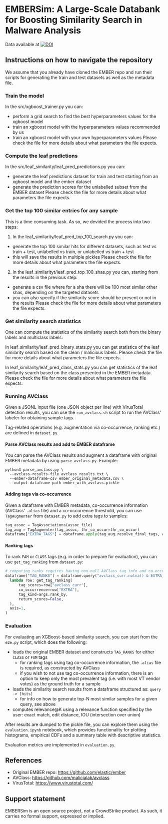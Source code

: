 # EMBERSim: A Large-Scale Databank for Boosting Similarity Search in Malware Analysis

Data available at [![DOI](https://zenodo.org/badge/DOI/10.5281/zenodo.8014709.svg)](https://doi.org/10.5281/zenodo.8014709)

## Instructions on how to navigate the repository

We assume that you already have cloned the EMBER repo and run their scripts for generating the train and test datasets as well as the metadata file.

### Train the model

In the src/xgboost_trainer.py you can:
- perform a grid search to find the best hyperparameters values for the xgboost model
- train an xgboost model with the hyperparameters values recommended by us
- train an xgboost model with your own hyperparameters values
Please check the file for more details about what parameters the file expects.

### Compute the leaf predictions

In the src/leaf_similarity/leaf_pred_predictions.py you can:
- generate the leaf predictions dataset for train and test starting from an xgboost model and the ember dataset
- generate the prediction scores for the unlabelled subset from the EMBER dataset
Please check the file for more details about what parameters the file expects.

### Get the top 100 similar entries for any sample

This is a time consuming task. As so, we devided the process into two steps:

1. In the leaf_similarity/leaf_pred_top_100_search.py you can:
- generate the top 100 similar hits for different datasets, such as test vs train + test, unlabelled vs train, or unlabelled vs train + test
- this will save the results in multiple pickles
Please check the file for more details about what parameters the file expects.

2. In the leaf_similarityt/leaf_pred_top_100_shas.py you can, starting from the results in the previous step:
- generate a csv file where for a sha there will be 100 most similar other shas, depending on the targeted datasets
- you can also specify if the similarity score should be present or not in the results
Please check the file for more details about what parameters the file expects.

### Get similarity search statistics

One can compute the statistics of the similarity search both from the binary labels and multiclass labels.

In leaf_similarity/leaf_pred_binary_stats.py you can get statistics of the leaf similarity search based on the clean / malicious labels.
Please check the file for more details about what parameters the file expects.

In leaf_similarity/leaf_pred_class_stats.py you can get statistics of the leaf similarity search based on the class presented in the EMBER metadata.
Please check the file for more details about what parameters the file expects.

### Running AVClass

Given a JSONL input file (one JSON object per line) with VirusTotal detection results, you can use the `run_avclass.sh` script to run the AVClass' labeler for obtaining sample tags.

Tag-related operations (e.g. augmentation via co-occurrence, ranking etc.) are defined in `dataset.py`.

#### Parse AVClass results and add to EMBER dataframe
You can parse the AVClass results and augment a dataframe with original EMBER metadata by using `parse_avclass.py`.
Example:
```
python3 parse_avclass.py \
  --avclass-results-file avclass_results.txt \
  --ember-dataframe-csv ember_original_metadata.csv \
  --output-dataframe-path ember_with_avclass.pickle
```

#### Adding tags via co-occurrence
Given a dataframe with EMBER metadata, co-occurrence information (AVClass' `.alias` file) and a co-occurrence threshold,
you can use `TagAugmenter` from `dataset.py` to add extra tags to samples:
```python
tag_assoc = TagAssociations(assoc_file)
tag_aug = TagAugmenter(tag_assoc, thr_co_occur=thr_co_occur)
dataframe["EXTRA_TAGS"] = dataframe.apply(tag_aug.resolve_final_tags, axis=1)
```

#### Ranking tags
To rank `FAM` or `CLASS` tags (e.g. in order to prepare for evaluation), you can use `get_tag_ranking` from `dataset.py`:
```python
# computing ranks requires having non-null AVClass tag info and co-occurrence info
dataframe["TAG_RANKS"] = dataframe.query("avclass_curr.notna() & EXTRA_TAGS.notna()").apply(
  lambda row: get_tag_ranking(
      tag_scores=row["avclass_curr"],
      co_occurrence=row["EXTRA"],
      tag_kind=args.rank_by,
      return_scores=False,
  ),
  axis=1,
)
```

### Evaluation

For evaluating an XGBoost-based similarity search, you can start from the `e2e.py` script, which does the following:
- loads the original EMBER dataset and constructs `TAG_RANKS` for either `CLASS` or `FAM` tags
  - for ranking tags using tag co-occurrence information, the `.alias` file is required, as constructed by AVClass
  - if you wish to not use tag co-occurrence information, there is an option to keep only the most prevalent tag (i.e. with most VT vendor votes) as the ground truth for a sample
- loads the similarity search results from a dataframe structured as: `query -> [hits]`
  - for info on how to generate top-N most similar samples for a given query, see above
- computes relevance@K using a relevance function specified by the user: exact match, edit distance, IOU (intersection over union)

After results are dumped to the pickle file, you can explore them using the `evaluation.ipynb` notebook, which provides functionality for plotting histograms, empirical CDFs and a summary table with descriptive statistics.

Evaluation metrics are implemented in `evaluation.py`.

## References

- Original EMBER repo: https://github.com/elastic/ember
- AVClass: https://github.com/malicialab/avclass
- VirusTotal: https://www.virustotal.com/

## Support statement

EMBERSim is an open source project, not a CrowdStrike product. As such, it carries no formal support, expressed or implied.